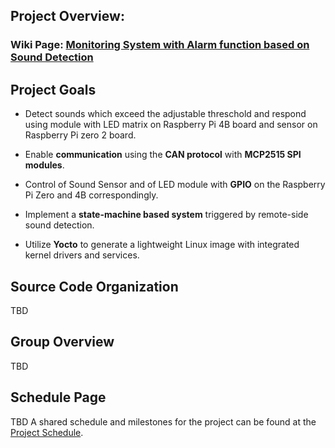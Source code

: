 
## Project Overview: 

### Wiki Page: [Monitoring System with Alarm function based on Sound Detection](https://github.com/cu-ecen-aeld/final-project-vizdr/wiki)



## Project Goals


- Detect sounds which exceed the adjustable threschold and respond using module with LED matrix on Raspberry Pi 4B  board and sensor on Raspberry Pi zero 2 board.


- Enable **communication** using the **CAN protocol** with **MCP2515 SPI modules**.


- Control of Sound Sensor and of LED module with **GPIO** on the Raspberry Pi Zero and 4B correspondingly.


- Implement a **state-machine based system** triggered by remote-side sound detection.


- Utilize **Yocto** to generate a lightweight Linux image with integrated kernel drivers and services.





## Source Code Organization


TBD





## Group Overview

TBD 





## Schedule Page

TBD
A shared schedule and milestones for the project can be found at the [Project Schedule](link).
